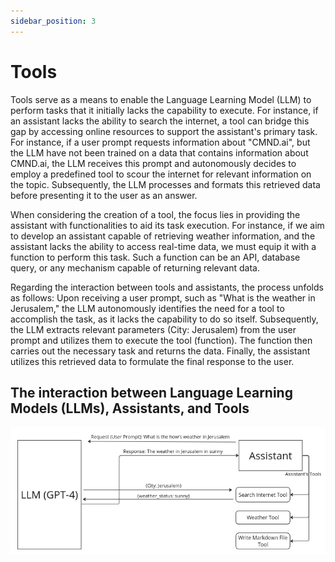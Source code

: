 ```yaml
---
sidebar_position: 3
---
```


# Tools

Tools serve as a means to enable the Language Learning Model (LLM) to perform tasks that it initially lacks the capability to execute. For instance, if an assistant lacks the ability to search the internet, a tool can bridge this gap by accessing online resources to support the assistant's primary task. For instance, if a user prompt requests information about "CMND.ai", but the LLM have not been trained on a data that contains information about CMND.ai, the LLM receives this prompt and autonomously decides to employ a predefined tool to scour the internet for relevant information on the topic. Subsequently, the LLM processes and formats this retrieved data before presenting it to the user as an answer.

When considering the creation of a tool, the focus lies in providing the assistant with functionalities to aid its task execution. For instance, if we aim to develop an assistant capable of retrieving weather information, and the assistant lacks the ability to access real-time data, we must equip it with a function to perform this task. Such a function can be an API, database query, or any mechanism capable of returning relevant data.

Regarding the interaction between tools and assistants, the process unfolds as follows: Upon receiving a user prompt, such as "What is the weather in Jerusalem," the LLM autonomously identifies the need for a tool to accomplish the task, as it lacks the capability to do so itself. Subsequently, the LLM extracts relevant parameters (City: Jerusalem) from the user prompt and utilizes them to execute the tool (function). The function then carries out the necessary task and returns the data. Finally, the assistant utilizes this retrieved data to formulate the final response to the user.

## The interaction between Language Learning Models (LLMs), Assistants, and Tools

![../../static/img/assistants.png](../../static/img/assistants.png)
